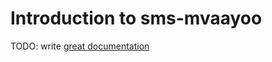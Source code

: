 # Introduction to sms-mvaayoo

TODO: write [great documentation](http://jacobian.org/writing/what-to-write/)
